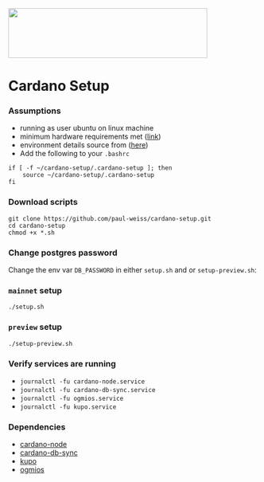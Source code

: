  <img src="https://cardano.org/img/cardano-logo-blue.svg" width="400" height="100">

# Cardano Setup

### Assumptions
* running as user ubuntu on linux machine
* minimum hardware requirements met ([link](https://developers.cardano.org/docs/operate-a-stake-pool/hardware-requirements/))
* environment details source from ([here](https://book.world.dev.cardano.org/environments.html))
* Add the following to your `.bashrc`
```
if [ -f ~/cardano-setup/.cardano-setup ]; then
    source ~/cardano-setup/.cardano-setup
fi
```

### Download scripts
```
git clone https://github.com/paul-weiss/cardano-setup.git
cd cardano-setup
chmod +x *.sh
```

### Change postgres password

Change the env var `DB_PASSWORD` in either `setup.sh` and or `setup-preview.sh`:

### `mainnet` setup
```
./setup.sh
```

### `preview` setup
```
./setup-preview.sh
```

### Verify services are running
* `journalctl -fu cardano-node.service`
* `journalctl -fu cardano-db-sync.service`
* `journalctl -fu ogmios.service`
* `journalctl -fu kupo.service`

### Dependencies
* [cardano-node](https://github.com/IntersectMBO/cardano-node)
* [cardano-db-sync](https://github.com/IntersectMBO/cardano-db-sync)
* [kupo](https://github.com/CardanoSolutions/kupo)
* [ogmios](https://github.com/cardanosolutions/ogmios)
